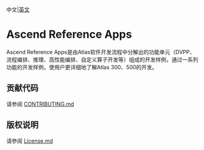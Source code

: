 中文|[英文](README.md)
# Ascend Reference Apps

Ascend Reference Apps是由Atlas软件开发流程中分解出的功能单元（DVPP、流程编排、推理、高性能编排、自定义算子开发等）组成的开发样例，通过一系列功能的开发样例，使用户更详细地了解Atlas 300、500的开发。

## 贡献代码

请参阅 [CONTRIBUTING.md](CONTRIBUTING.md)

## 版权说明

请参阅 [License.md](License.md)
